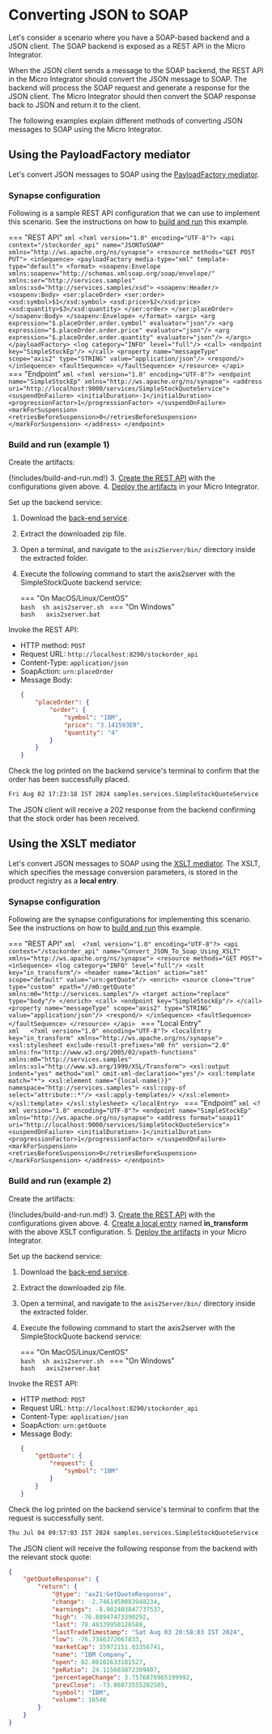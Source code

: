 # Converting JSON to SOAP 

Let's consider a scenario where you have a SOAP-based backend and a JSON client. The SOAP backend is exposed as a REST API in the Micro Integrator. 

When the JSON client sends a message to the SOAP backend, the REST API in the Micro Integrator should convert the JSON message to SOAP. The backend will process the SOAP request and generate a response for the JSON client. The Micro Integrator should then convert the SOAP response back to JSON and return it to the client.

The following examples explain different methods of converting JSON messages to SOAP using the Micro Integrator.

## Using the PayloadFactory mediator

Let's convert JSON messages to SOAP using the [PayloadFactory mediator]({{base_path}}/reference/mediators/payloadfactory-mediator).

### Synapse configuration
Following is a sample REST API configuration that we can use to implement this scenario. See the instructions on how to [build and run](#build-and-run-example-1) this example.

=== "REST API"
    ```xml
    <?xml version="1.0" encoding="UTF-8"?>
    <api context="/stockorder_api" name="JSONToSOAP" xmlns="http://ws.apache.org/ns/synapse">
        <resource methods="GET POST PUT">
            <inSequence>
                <payloadFactory media-type="xml" template-type="default">
                    <format>
                        <soapenv:Envelope xmlns:soapenv="http://schemas.xmlsoap.org/soap/envelope/" xmlns:ser="http://services.samples" xmlns:xsd="http://services.samples/xsd">
                            <soapenv:Header/>
                            <soapenv:Body>
                                <ser:placeOrder>
                                    <ser:order>
                                        <xsd:symbol>$1</xsd:symbol>
                                        <xsd:price>$2</xsd:price>
                                        <xsd:quantity>$3</xsd:quantity>
                                    </ser:order>
                                </ser:placeOrder>
                            </soapenv:Body>
                        </soapenv:Envelope>
                    </format>
                    <args>
                        <arg expression="$.placeOrder.order.symbol" evaluator="json"/>
                        <arg expression="$.placeOrder.order.price" evaluator="json"/>
                        <arg expression="$.placeOrder.order.quantity" evaluator="json"/>
                    </args>
                </payloadFactory>
                <log category="INFO" level="full"/>
                <call>
                    <endpoint key="SimpleStockEp"/>
                </call>
                <property name="messageType" scope="axis2" type="STRING" value="application/json"/>
                <respond/>
            </inSequence>
            <faultSequence>
            </faultSequence>
        </resource>
    </api>
    ```
=== "Endpoint"
    ```xml
    <?xml version="1.0" encoding="UTF-8"?>
    <endpoint name="SimpleStockEp" xmlns="http://ws.apache.org/ns/synapse">
        <address uri="http://localhost:9000/services/SimpleStockQuoteService">
            <suspendOnFailure>
                <initialDuration>-1</initialDuration>
                <progressionFactor>1</progressionFactor>
            </suspendOnFailure>
            <markForSuspension>
                <retriesBeforeSuspension>0</retriesBeforeSuspension>
            </markForSuspension>
        </address>
    </endpoint>
    ```

### Build and run (example 1)

Create the artifacts:

{!includes/build-and-run.md!}
3. [Create the REST API]({{base_path}}/develop/creating-artifacts/creating-an-api) with the configurations given above.
4. [Deploy the artifacts]({{base_path}}/develop/deploy-artifacts) in your Micro Integrator.

Set up the backend service:

1. Download the [back-end service](https://github.com/wso2-docs/WSO2_EI/blob/master/Back-End-Service/axis2Server.zip).
2. Extract the downloaded zip file.
3. Open a terminal, and navigate to the `axis2Server/bin/` directory inside the extracted folder.
4. Execute the following command to start the axis2server with the SimpleStockQuote backend service:
 
    === "On MacOS/Linux/CentOS"        
          ```bash 
          sh axis2server.sh
          ```
    === "On Windows"               
          ```bash  
          axis2server.bat
          ```

Invoke the REST API:

- HTTP method: `POST`
- Request URL: `http://localhost:8290/stockorder_api`
- Content-Type: `application/json`
- SoapAction: `urn:placeOrder`
- Message Body:
    ```json
    {
        "placeOrder": {
            "order": {
                "symbol": "IBM",
                "price": "3.141593E0",
                "quantity": "4"
            }
        }
    }
    ```

Check the log printed on the backend service's terminal to confirm that the order has been successfully placed.

```xml
Fri Aug 02 17:23:18 IST 2024 samples.services.SimpleStockQuoteService  :: Accepted order #1 for : 4 stocks of IBM at $ 3.141593
```

The JSON client will receive a 202 response from the backend confirming that the stock order has been received.

## Using the XSLT mediator

Let's convert JSON messages to SOAP using the [XSLT mediator]({{base_path}}/reference/mediators/xslt-mediator). The XSLT, which specifies the message conversion parameters, is stored in the product registry as a **local entry**.

### Synapse configuration
Following are the synapse configurations for implementing this scenario. See the instructions on how to [build and run](#build-and-run-example-2) this example.

=== "REST API"
    ```xml 
    <?xml version="1.0" encoding="UTF-8"?>
    <api context="/stockorder_api" name="Convert_JSON_To_Soap_Using_XSLT" xmlns="http://ws.apache.org/ns/synapse">
        <resource methods="GET POST">
            <inSequence>
                <log category="INFO" level="full"/>
                <xslt key="in_transform"/>
                <header name="Action" action="set" scope="default" value="urn:getQuote"/>
                <enrich>
                    <source clone="true" type="custom" xpath="//m0:getQuote" xmlns:m0="http://services.samples"/>
                    <target action="replace" type="body"/>
                </enrich>
                <call>
                    <endpoint key="SimpleStockEp"/>
                </call>
                <property name="messageType" scope="axis2" type="STRING" value="application/json"/>
                <respond/>
            </inSequence>
            <faultSequence>
            </faultSequence>
        </resource>
    </api>
    ```
=== "Local Entry"    
    ```xml  
    <?xml version="1.0" encoding="UTF-8"?>
    <localEntry key="in_transform" xmlns="http://ws.apache.org/ns/synapse">
        <xsl:stylesheet exclude-result-prefixes="m0 fn" version="2.0" xmlns:fn="http://www.w3.org/2005/02/xpath-functions" xmlns:m0="http://services.samples" xmlns:xsl="http://www.w3.org/1999/XSL/Transform">
            <xsl:output indent="yes" method="xml" omit-xml-declaration="yes"/>
            <xsl:template match="*">
                <xsl:element name="{local-name()}" namespace="http://services.samples">
                    <xsl:copy-of select="attribute::*"/>
                    <xsl:apply-templates/>
                </xsl:element>
            </xsl:template>
        </xsl:stylesheet>
    </localEntry>
    ```
=== "Endpoint"
    ```xml
    <?xml version="1.0" encoding="UTF-8"?>
    <endpoint name="SimpleStockEp" xmlns="http://ws.apache.org/ns/synapse">
        <address format="soap11" uri="http://localhost:9000/services/SimpleStockQuoteService">
            <suspendOnFailure>
                <initialDuration>-1</initialDuration>
                <progressionFactor>1</progressionFactor>
            </suspendOnFailure>
            <markForSuspension>
                <retriesBeforeSuspension>0</retriesBeforeSuspension>
            </markForSuspension>
        </address>
    </endpoint>
    ```

### Build and run (example 2)

Create the artifacts:

{!includes/build-and-run.md!}
3. [Create the REST API]({{base_path}}/develop/creating-artifacts/creating-an-api) with the configurations given above.
4. [Create a local entry]({{base_path}}/develop/creating-artifacts/registry/creating-local-registry-entries) named **in_transform** with the above XSLT configuration.
5. [Deploy the artifacts]({{base_path}}/develop/deploy-artifacts) in your Micro Integrator.

Set up the backend service:

1. Download the [back-end service](https://github.com/wso2-docs/WSO2_EI/blob/master/Back-End-Service/axis2Server.zip).
2. Extract the downloaded zip file.
3. Open a terminal, and navigate to the `axis2Server/bin/` directory inside the extracted folder.
4. Execute the following command to start the axis2server with the SimpleStockQuote backend service:

    === "On MacOS/Linux/CentOS"   
          ```bash 
          sh axis2server.sh
          ```
    === "On Windows"                
          ```bash  
          axis2server.bat
          ```

Invoke the REST API:

- HTTP method: `POST`
- Request URL: `http://localhost:8290/stockorder_api`
- Content-Type: `application/json`
- SoapAction: `urn:getQuote`
- Message Body:
    ```json
    {
        "getQuote": {
            "request": {
                "symbol": "IBM"
            }
        }
    }
    ```

Check the log printed on the backend service's terminal to confirm that the request is successfully sent.

```xml
Thu Jul 04 09:57:03 IST 2024 samples.services.SimpleStockQuoteService :: Generating quote for : IBM
```

The JSON client will receive the following response from the backend with the relevant stock quote:

```json
{
    "getQuoteResponse": {
        "return": {
            "@type": "ax21:GetQuoteResponse",
            "change": -2.7461458083948234,
            "earnings": -8.902403847737537,
            "high": -76.88947473390292,
            "last": 78.48339950126588,
            "lastTradeTimestamp": "Sat Aug 03 20:58:03 IST 2024",
            "low": -76.7346372667833,
            "marketCap": 35972151.03356741,
            "name": "IBM Company",
            "open": 82.08102633181527,
            "peRatio": 24.115603872309407,
            "percentageChange": 3.7576876965199992,
            "prevClose": -73.08073555282505,
            "symbol": "IBM",
            "volume": 16540
        }
    }
}
```